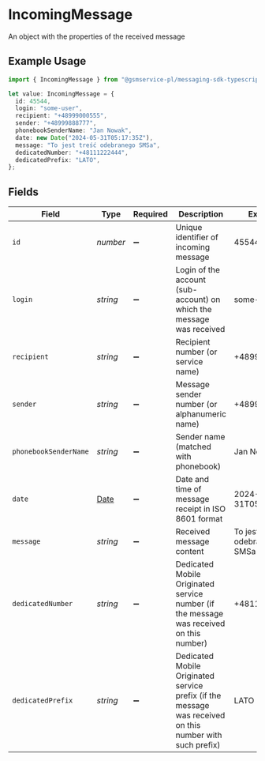 # IncomingMessage

An object with the properties of the received message

## Example Usage

```typescript
import { IncomingMessage } from "@gsmservice-pl/messaging-sdk-typescript/models/components";

let value: IncomingMessage = {
  id: 45544,
  login: "some-user",
  recipient: "+48999000555",
  sender: "+48999888777",
  phonebookSenderName: "Jan Nowak",
  date: new Date("2024-05-31T05:17:35Z"),
  message: "To jest treść odebranego SMSa",
  dedicatedNumber: "+48111222444",
  dedicatedPrefix: "LATO",
};
```

## Fields

| Field                                                                                                    | Type                                                                                                     | Required                                                                                                 | Description                                                                                              | Example                                                                                                  |
| -------------------------------------------------------------------------------------------------------- | -------------------------------------------------------------------------------------------------------- | -------------------------------------------------------------------------------------------------------- | -------------------------------------------------------------------------------------------------------- | -------------------------------------------------------------------------------------------------------- |
| `id`                                                                                                     | *number*                                                                                                 | :heavy_minus_sign:                                                                                       | Unique identifier of incoming message                                                                    | 45544                                                                                                    |
| `login`                                                                                                  | *string*                                                                                                 | :heavy_minus_sign:                                                                                       | Login of the account (sub-account) on which the message was received                                     | some-user                                                                                                |
| `recipient`                                                                                              | *string*                                                                                                 | :heavy_minus_sign:                                                                                       | Recipient number (or service name)                                                                       | +48999000555                                                                                             |
| `sender`                                                                                                 | *string*                                                                                                 | :heavy_minus_sign:                                                                                       | Message sender number (or alphanumeric name)                                                             | +48999888777                                                                                             |
| `phonebookSenderName`                                                                                    | *string*                                                                                                 | :heavy_minus_sign:                                                                                       | Sender name (matched with phonebook)                                                                     | Jan Nowak                                                                                                |
| `date`                                                                                                   | [Date](https://developer.mozilla.org/en-US/docs/Web/JavaScript/Reference/Global_Objects/Date)            | :heavy_minus_sign:                                                                                       | Date and time of message receipt in ISO 8601 format                                                      | 2024-05-31T05:17:35Z                                                                                     |
| `message`                                                                                                | *string*                                                                                                 | :heavy_minus_sign:                                                                                       | Received message content                                                                                 | To jest treść odebranego SMSa                                                                            |
| `dedicatedNumber`                                                                                        | *string*                                                                                                 | :heavy_minus_sign:                                                                                       | Dedicated Mobile Originated service number (if the message was received on this number)                  | +48111222444                                                                                             |
| `dedicatedPrefix`                                                                                        | *string*                                                                                                 | :heavy_minus_sign:                                                                                       | Dedicated Mobile Originated service prefix (if the message was received on this number with such prefix) | LATO                                                                                                     |
